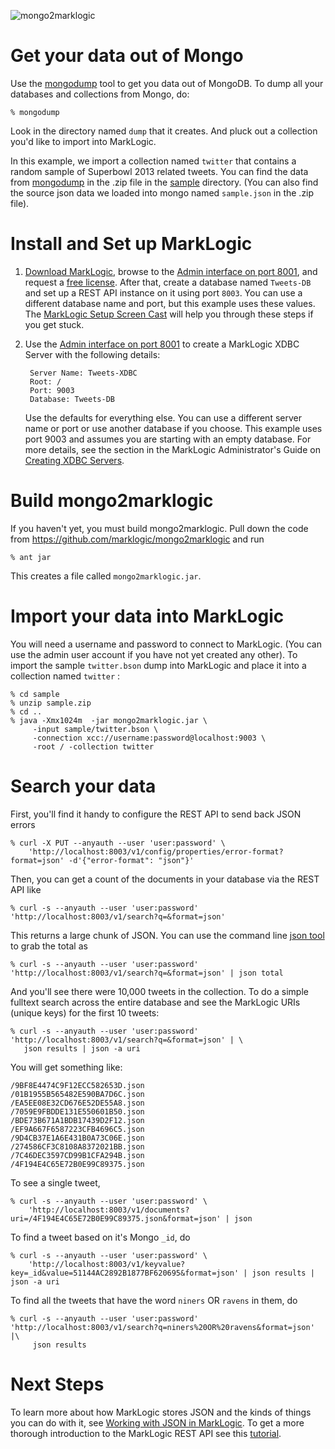 ![mongo2marklogic](http://developer.marklogic.com/media/mongo2marklogic.png)

# Get your data out of Mongo 

Use the [mongodump][] tool to get you data out of MongoDB.  To dump all your databases and collections 
from Mongo, do:

    % mongodump 
    
Look in the directory named `dump` that it creates.  And pluck out a collection you'd like to import
into MarkLogic.

In this example, we import a collection named `twitter` that contains a random sample of 
Superbowl 2013 related tweets.  You can find the data from [mongodump][] in the
.zip file in the [sample][] directory.  (You can also find the source json data we 
loaded into mongo named `sample.json` in the .zip file).

# Install and Set up MarkLogic

1. [Download MarkLogic][], browse to the [Admin interface on port 8001](http://localhost:8001), and 
   request a [free license][]. After that, create a database named `Tweets-DB` 
   and set up a REST API instance on it using port `8003`.
   You can use a different database name and port, but this example uses these values. The 
   [MarkLogic Setup Screen Cast][] will help you through these steps if you get stuck.
2. Use the [Admin interface on port 8001](http://localhost:8001) to create a MarkLogic XDBC Server with the 
   following details:

        Server Name: Tweets-XDBC
        Root: /
        Port: 9003
        Database: Tweets-DB 
    
    Use the defaults for everything else. You can use a different server name or port or use another database 
    if you choose. This example uses port 9003 and assumes you are starting with an empty database. 
    For more details, see the section in the MarkLogic Administrator's Guide on 
    [Creating XDBC Servers][MarkLogic XDBC Server].

# Build mongo2marklogic

If you haven't yet, you must build mongo2marklogic. Pull down the code from 
https://github.com/marklogic/mongo2marklogic and run

    % ant jar

This creates a file called `mongo2marklogic.jar`.   

# Import your data into MarkLogic

You will need a username and password to connect to MarkLogic. (You can use the admin user account if you 
have not yet created any other).  To import the sample `twitter.bson` dump into MarkLogic and place 
it into a collection named `twitter` :

    % cd sample
    % unzip sample.zip
    % cd ..
    % java -Xmx1024m  -jar mongo2marklogic.jar \
         -input sample/twitter.bson \
         -connection xcc://username:password@localhost:9003 \
         -root / -collection twitter
    
# Search your data

First, you'll find it handy to configure the REST API to send back JSON errors 

    % curl -X PUT --anyauth --user 'user:password' \
        'http://localhost:8003/v1/config/properties/error-format?format=json' -d'{"error-format": "json"}'

Then, you can get a count of the documents in your database via the REST API like

    % curl -s --anyauth --user 'user:password' 'http://localhost:8003/v1/search?q=&format=json'

This returns a large chunk of JSON. You can use the command line [json tool][] to grab the total as

    % curl -s --anyauth --user 'user:password' 'http://localhost:8003/v1/search?q=&format=json' | json total

And you'll see there were 10,000 tweets in the collection. To do a simple fulltext search across 
the entire database and see the MarkLogic URIs (unique keys) for the first 10 tweets:

    % curl -s --anyauth --user 'user:password' 'http://localhost:8003/v1/search?q=&format=json' | \
       json results | json -a uri

You will get something like:

    /9BF8E4474C9F12ECC582653D.json
    /01B1955B565482E590BA7D6C.json
    /EA5EE08E32CD676E52DE55A8.json
    /7059E9FBDDE131E550601B50.json
    /BDE73B671A1BDB17439D2F12.json
    /EF9A667F6587223CFB4696C5.json
    /9D4CB37E1A6E431B0A73C06E.json
    /274586CF3C8108A8372021BB.json
    /7C46DEC3597CD99B1CFA294B.json
    /4F194E4C65E72B0E99C89375.json

To see a single tweet, 

    % curl -s --anyauth --user 'user:password' \
        'http://localhost:8003/v1/documents?uri=/4F194E4C65E72B0E99C89375.json&format=json' | json

To find a tweet based on it's Mongo `_id`, do

    % curl -s --anyauth --user 'user:password' \
        'http://localhost:8003/v1/keyvalue?key=_id&value=51144AC2892B1877BF620695&format=json' | json results | json -a uri

To find all the tweets that have the word `niners` OR `ravens` in them, do

    % curl -s --anyauth --user 'user:password' 'http://localhost:8003/v1/search?q=niners%20OR%20ravens&format=json' |\
         json results

# Next Steps

To learn more about how MarkLogic stores JSON and the kinds of things you can do with it, 
see [Working with JSON in MarkLogic][]. To get a more thorough introduction to the MarkLogic REST API
see this [tutorial][learn about the MarkLogic REST API].

[MarkLogic]: http://developer.marklogic.com    
[LICENSE.txt]: https://github.com/marklogic/mongo2marklogic/blog/master/LICENSE.txt
[Enterprise NoSQL]: http://developer.marklogic.com/products/marklogic-server/enterprise-nosql
[Download MarkLogic]: http://developer.marklogic.com/products
[Architectural Summary]: http://developer.marklogic.com/learn/arch/diagram-101
[free license]: http://developer.marklogic.com/free-developer
[MarkLogic XDBC Server]: http://docs.marklogic.com/guide/admin/xdbc#id_21458
[mongodump]: http://docs.mongodb.org/manual/reference/mongodump/
[MarkLogic Setup Screen Cast]: http://www.youtube.com/watch?feature=player_embedded&v=n4Oem-DsQaU
[XCC Sessions]: http://docs.marklogic.com/guide/xcc/concepts#id_15580
[learn about the MarkLogic REST API]: http://developer.marklogic.com/learn/rest
[Working with JSON in MarkLogic]: http://docs.marklogic.com/guide/app-dev/json
[sample]: https://github.com/marklogic/mongo2marklogic/tree/master/sample
[json tool]: https://github.com/trentm/json
